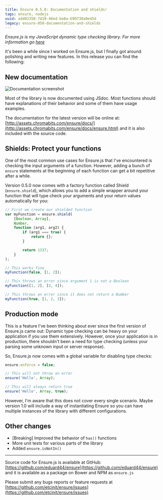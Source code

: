 ```yaml
---
title: Ensure 0.5.0: Documentation and shields!
tags: ensure, nodejs
uuid: a4d02358-7410-46ed-be8a-b99730a0e45d
legacy: ensure-050-documentation-and-shields
---
```


_Ensure.js is my JavaScript dynamic type checking library. For more information go [here](https://chromabits.com/post/ensurejs-simple-type-checking-on-javascript)_

It's been a while since I worked on Ensure.js, but I finally got around polishing and writing new features. In this release you can find the following:

## New documentation

![Documentation screenshot](https://i.imgur.com/GmUC1PE.png)

Most of the library is now documented using JSdoc. Most functions should have explanations of their behavior and some of them have usage examples.

The documentation for the latest version will be online at: [http://assets.chromabits.com/ensure/docs/](http://assets.chromabits.com/ensure/docs/ensure.html) and it is also included with the source code.

## Shields: Protect your functions

One of the most common use cases for Ensure.js that I've encountered is checking the input arguments of a function. However, adding a bunch of `ensure` statements at the beginning of each function can get a bit repetitive after a while.

Version 0.5.0 now comes with a factory function called Shield (`ensure.shield`), which allows you to add a simple wrapper around your function that will type check your arguments and your return values automatically for you:

```javascript
// First we create our shielded function
var myFunction = ensure.shield(
	[Boolean, Array],
	Number,
	function (arg1, arg2) {
		if (arg1 === true) {
			return {};
		}

		return 1337;
	}
);

// This works fine
myFunction(false, [1, 2]);

// This throws an error since argument 1 is not a Boolean
myFunction([1, 2], [3, 4]);

// This throws an error since it does not return a Number
myFunction(true, [1, 2, 3]);
```

## Production mode

This is a feature I've been thinking about ever since the first version of Ensure.js came out: Dynamic type checking can be heavy on your application if you use them extensively. However, once your application is in production, there shouldn't been a need for type checking (unless your parsing some unknown input or server response).

So, Ensure.js now comes with a global variable for disabling type checks:

```javascript
ensure.enforce = false;

// This will not throw an error
ensure('Hello', Array);

// This will always return true
ensure('Hello', Array, true);
```

However, I'm aware that this does not cover every single scenario. Maybe version 1.0 will include a way of instantiating Ensure so you can have multiple instances of the library with different configurations.

## Other changes

- [Breaking] Improved the behavior of `has()` functions
- More unit tests for various parts of the library
- Added `ensure.isNotIn()`

---

Source code for Ensure.js is available at GitHub:
[https://github.com/eduard44/ensure](https://github.com/eduard44/ensure) and it is available as a package on Bower and NPM as `ensure.js`

Please submit any bugs reports or feature requests at [https://github.com/etcinit/ensure/issues](https://github.com/etcinit/ensure/issues)
